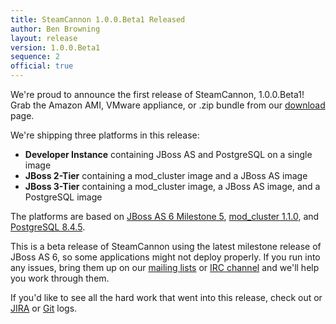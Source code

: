 ```yaml
---
title: SteamCannon 1.0.0.Beta1 Released
author: Ben Browning
layout: release
version: 1.0.0.Beta1
sequence: 2
official: true
---
```


We're proud to announce the first release of SteamCannon, 1.0.0.Beta1!
Grab the Amazon AMI, VMware appliance, or .zip bundle from our
[download](/download) page.

We're shipping three platforms in this release:

* **Developer Instance** containing JBoss AS and PostgreSQL on a single image
* **JBoss 2-Tier** containing a mod_cluster image and a JBoss AS image
* **JBoss 3-Tier** containing a mod_cluster image, a JBoss AS image, and a PostgreSQL image

The platforms are based on [JBoss AS 6 Milestone 5][as6m5],
[mod_cluster 1.1.0][mod_cluster], and [PostgreSQL 8.4.5][postgresql].

[as6m5]: http://community.jboss.org/wiki/AS600M5ReleaseNotes
[mod_cluster]: http://docs.jboss.org/mod_cluster/1.1.0/html/changelog.html
[postgresql]: http://www.postgresql.org/docs/8.4/static/release-8-4-5.html

This is a beta release of SteamCannon using the latest milestone
release of JBoss AS 6, so some applications might not deploy
properly. If you run into any issues, bring them up on our [mailing
lists](/community/mailing_lists/) or [IRC channel](/community/) and
we'll help you work through them.

If you'd like to see all the hard work that went into this release,
check out or [JIRA][jira] or [Git][git] logs.

[jira]: #{release_for_version(page.version).urls.jira}
[git]: #{release_for_version(page.version).urls.github.log}
